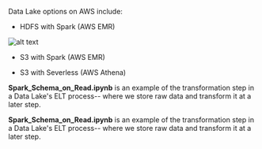 Data Lake options on AWS include:

* HDFS with Spark (AWS EMR)

![alt text](images/S3_Spark.jpg?raw=true)

* S3 with Spark (AWS EMR)

* S3 with Severless (AWS Athena)


**Spark_Schema_on_Read.ipynb** is an example of the transformation step in a Data Lake's ELT process-- where we store raw data and transform it at a later step.



**Spark_Schema_on_Read.ipynb** is an example of the transformation step in a Data Lake's ELT process-- where we store raw data and transform it at a later step.
